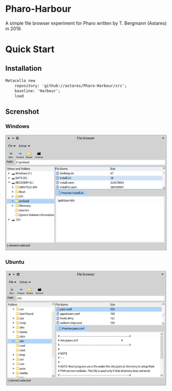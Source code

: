 # Pharo-Harbour

A simple file browser experiment for Pharo written by T. Bergmann (Astares) in 2019.

# Quick Start
## Installation

```Smalltalk
Metacello new 
	repository: 'github://astares/Pharo-Harbour/src';
	baseline: 'Harbour';
	load
```
## Screnshot

### Windows
![alt text](doc/screenshot-win.png "Screenshot")

### Ubuntu
![alt text](doc/screenshot-ubuntu.png "Screenshot")
